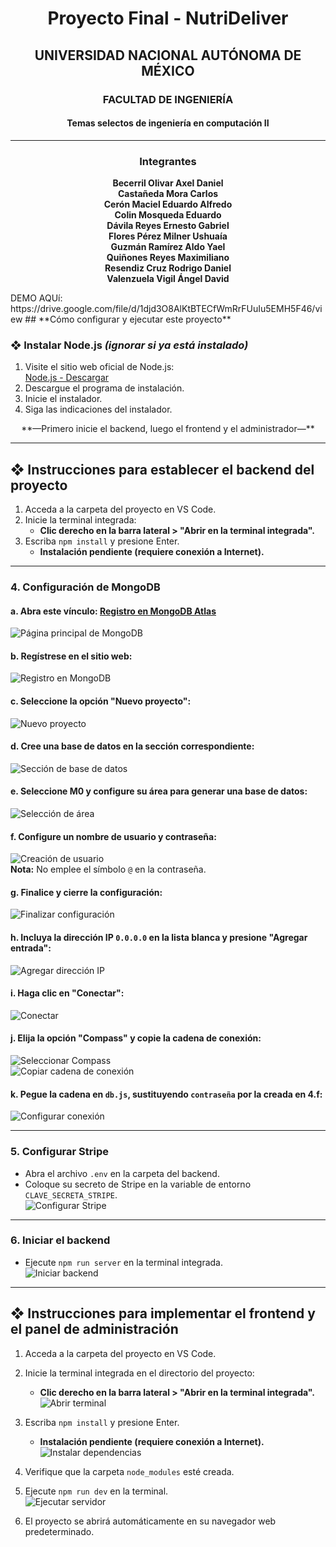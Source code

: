 <div align="center">

# **Proyecto Final - NutriDeliver**  
## **UNIVERSIDAD NACIONAL AUTÓNOMA DE MÉXICO**  
### **FACULTAD DE INGENIERÍA**  
#### **Temas selectos de ingeniería en computación II**

</div>

---

<div align="center">

### **Integrantes**


 **Becerril Olivar Axel Daniel**  
 **Castañeda Mora Carlos**  
 **Cerón Maciel Eduardo Alfredo**  
 **Colin Mosqueda Eduardo**  
 **Dávila Reyes Ernesto Gabriel**  
 **Flores Pérez Milner Ushuaía**  
 **Guzmán Ramírez Aldo Yael**  
 **Quiñones Reyes Maximiliano**  
 **Resendiz Cruz Rodrigo Daniel**  
 **Valenzuela Vigil Ángel David**
</div>
DEMO AQUí: https://drive.google.com/file/d/1djd3O8AlKtBTECfWmRrFUuIu5EMH5F46/view
## **Cómo configurar y ejecutar este proyecto**

### ❖ **Instalar Node.js** *(ignorar si ya está instalado)*

1. Visite el sitio web oficial de Node.js:  
   [Node.js - Descargar](https://nodejs.org/en/download/)  
2. Descargue el programa de instalación.  
3. Inicie el instalador.  
4. Siga las indicaciones del instalador.  

<div align="center">  
**—Primero inicie el backend, luego el frontend y el administrador—**  
</div>

---

## ❖ **Instrucciones para establecer el backend del proyecto**

1. Acceda a la carpeta del proyecto en VS Code.  
2. Inicie la terminal integrada:  
   - **Clic derecho en la barra lateral > "Abrir en la terminal integrada".**  
3. Escriba `npm install` y presione Enter.  
   - **Instalación pendiente (requiere conexión a Internet).**

---

### 4. **Configuración de MongoDB**

#### a. Abra este vínculo: [Registro en MongoDB Atlas](https://www.mongodb.com/cloud/atlas/register)  
   ![Página principal de MongoDB](./img/mongoPagina.jpeg)  

#### b. Regístrese en el sitio web:  
   ![Registro en MongoDB](./img/mongoSing.jpeg)  

#### c. Seleccione la opción "Nuevo proyecto":  
   ![Nuevo proyecto](./img/projecMongo.jpeg)  

#### d. Cree una base de datos en la sección correspondiente:  
   ![Sección de base de datos](./img/DataMongo.jpeg)  

#### e. Seleccione **M0** y configure su área para generar una base de datos:  
   ![Selección de área](./img/deploy.jpeg)  

#### f. Configure un nombre de usuario y contraseña:  
   ![Creación de usuario](./img/loginMongo.jpeg)  
   **Nota:** No emplee el símbolo `@` en la contraseña.

#### g. Finalice y cierre la configuración:  
   ![Finalizar configuración](./img/finishMongo.jpeg)  

#### h. Incluya la dirección IP `0.0.0.0` en la lista blanca y presione "Agregar entrada":  
   ![Agregar dirección IP](./img/addMongo.jpeg)  

#### i. Haga clic en "Conectar":  
   ![Conectar](./img/deploymentsMongo.jpeg)  

#### j. Elija la opción "Compass" y copie la cadena de conexión:  
   ![Seleccionar Compass](./img/compassMongo.jpeg)  
   ![Copiar cadena de conexión](./img/copyMongo.jpeg)  

#### k. Pegue la cadena en `db.js`, sustituyendo `contraseña` por la creada en 4.f:  
   ![Configurar conexión](./img/conectMongo.jpeg)  

---

### 5. **Configurar Stripe**

- Abra el archivo `.env` en la carpeta del backend.  
- Coloque su secreto de Stripe en la variable de entorno `CLAVE_SECRETA_STRIPE`.  
   ![Configurar Stripe](./img/secretMongo.jpeg)  

---

### 6. **Iniciar el backend**

- Ejecute `npm run server` en la terminal integrada.  
   ![Iniciar backend](./img/terminalMongo.jpeg)  

---

## ❖ **Instrucciones para implementar el frontend y el panel de administración**

1. Acceda a la carpeta del proyecto en VS Code.  
2. Inicie la terminal integrada en el directorio del proyecto:  
   - **Clic derecho en la barra lateral > "Abrir en la terminal integrada".**  
   ![Abrir terminal](./img/front1.jpeg)  

3. Escriba `npm install` y presione Enter.  
   - **Instalación pendiente (requiere conexión a Internet).**  
   ![Instalar dependencias](./img/front2.jpeg)  

4. Verifique que la carpeta `node_modules` esté creada.  
5. Ejecute `npm run dev` en la terminal.  
   ![Ejecutar servidor](./img/front3.jpeg)  

6. El proyecto se abrirá automáticamente en su navegador web predeterminado.
